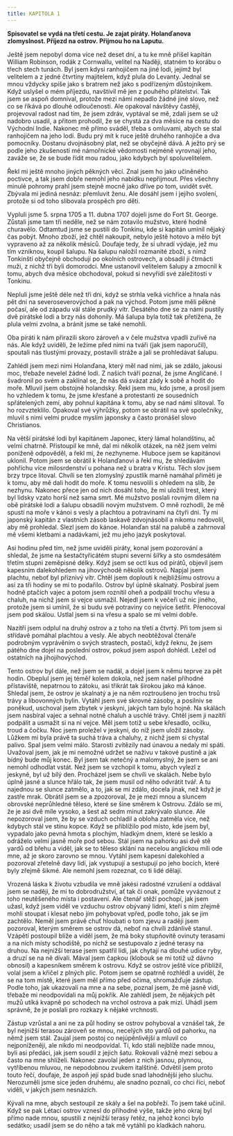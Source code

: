```yaml
---
title: KAPITOLA 1
---
```


**Spisovatel se vydá na třetí cestu. Je zajat piráty. Holanďanova zlomyslnost. Příjezd na ostrov. Přijmou ho na Laputu.**

Ještě jsem nepobyl doma více než deset dní, a tu ke mně přišel kapitán William Robinson, rodák z Cornwallu, velitel na Naději, statném to korábu o třech stech tunách. Byl jsem kdysi ranhojičem na jiné lodi, jejímž byl velitelem a z jedné čtvrtiny majitelem, když plula do Levanty. Jednal se mnou vždycky spíše jako s bratrem než jako s podřízeným důstojníkem. Když uslyšel o mém příjezdu, navštívil mě jen z pouhého přátelství. Tak jsem se aspoň domníval, protože mezi námi nepadlo žádné jiné slovo, než co se říkává po dlouhé odloučenosti. Ale opakoval návštěvy častěji, projevoval radost nad tím, že jsem zdráv, vyptával se mě, zdali jsem se už nadobro usadil, a přitom prohodil, že se chystá za dva měsíce na cestu do Východní Indie. Nakonec mě přímo sváděl, třeba s omluvami, abych se stal ranhojičem na jeho lodi. Budu prý mít k ruce ještě druhého ranhojiče a dva pomocníky. Dostanu dvojnásobný plat, než se obyčejně dává. A ježto prý se podle jeho zkušeností mé námořnické vědomosti nejméně vyrovnají jeho, zaváže se, že se bude řídit mou radou, jako kdybych byl spoluvelitelem.

Řekl mi ještě mnoho jiných pěkných věcí. Znal jsem ho jako učiněného poctivce, a tak jsem dobře nemohl jeho nabídku nepřijmout. Přes všechny minulé pohromy prahl jsem stejně mocně jako dříve po tom, uvidět svět. Zbývala mi jediná nesnáz: přemluvit ženu. Ale dosáhl jsem i jejího svolení, protože si od toho slibovala prospěch pro děti.

Vypluli jsme 5. srpna 1705 a 11. dubna 1707 dojeli jsme do Fort St. George. Zůstali jsme tam tři neděle, než se nám zotavilo mužstvo, které hodně churavělo. Odtamtud jsme se pustili do Tonkinu, kde si kapitán umínil nějaký čas pobýt. Mnoho zboží, jež chtěl nakoupit, nebylo ještě hotovo a mělo být vypraveno až za několik měsíců. Doufaje tedy, že si uhradí výdaje, jež mu tím vzniknou, koupil šalupu. Na šalupu naložil rozmanité zboží, s nímž Tonkinští obyčejně obchodují po okolních ostrovech, a obsadil ji čtrnácti muži, z nichž tři byli domorodci. Mne ustanovil velitelem šalupy a zmocnil k tomu, abych dva měsíce obchodoval, pokud si nevyřídí své záležitosti v Tonkinu.

Nepluli jsme ještě déle než tři dni, když se strhla velká vichřice a hnala nás pět dní na severoseverovýchod a pak na východ. Potom jsme měli pěkné počasí, ale od západu vál stále prudký vítr. Desátého dne se za námi pustily dvě pirátské lodi a brzy nás dohonily. Má šalupa byla totiž tak přetížena, že plula velmi zvolna, a bránit jsme se také nemohli.

Oba piráti k nám přirazili skoro zároveň a v čele mužstva vpadli zuřivě na nás. Ale když uviděli, že ležíme před nimi na tváři (jak jsem naporučil), spoutali nás tlustými provazy, postavili stráže a jali se prohledávat šalupu.

Zahlédl jsem mezi nimi Holanďana, který měl nad nimi, jak se zdálo, jakousi moc, třebaže nevelel žádné lodi. Z našich tváří poznal, že jsme Angličané. I švadronil po svém a zaklínal se, že nás dá svázat zády k sobě a hodit do moře. Mluvil jsem obstojně holandsky. Řekl jsem mu, kdo jsme, a prosil jsem ho vzhledem k tomu, že jsme křesťané a protestanti ze sousedních spřátelených zemí, aby pohnul kapitána k tomu, aby se nad námi slitoval. To ho rozvzteklilo. Opakoval své výhrůžky, potom se obrátil na své společníky, mluvil s nimi velmi prudce myslím japonsky a často pronášel slovo Christianos.

Na větší pirátské lodi byl kapitánem Japonec, který lámal holandštinu, ač velmi chatrně. Přistoupil ke mně, dal mi několik otázek, na něž jsem velmi poníženě odpověděl, a řekl mi, že nezhyneme. Hluboce jsem se kapitánovi uklonil. Potom jsem se obrátil k Holanďanovi a řekl mu, že shledávám pohříchu více milosrdenství u pohana než u bratra v Kristu. Těch slov jsem brzy trpce litoval. Chvíli se ten zlomyslný zpustlík marně namáhal přiměti je k tomu, aby mě dali hodit do moře. K tomu nesvolili s ohledem na slib, že nezhynu. Nakonec přece jen od nich dosáhl toho, že mi uložili trest, který byl lidsky vzato horší než sama smrt. Mé mužstvo poslali rovným dílem na obě pirátské lodi a šalupu obsadili novým mužstvem. O mně rozhodli, že mě spustí na moře v kánoi s vesly a plachtou a potravinami na čtyři dni. Ty mi japonský kapitán z vlastních zásob laskavě zdvojnásobil a nikomu nedovolil, aby mě prohledal. Slezl jsem do kánoe. Holanďan stál na palubě a zahrnoval mě všemi kletbami a nadávkami, jež mu jeho jazyk poskytoval.

Asi hodinu před tím, než jsme uviděli piráty, konal jsem pozorování a shledal, že jsme na šestačtyřicátém stupni severní šířky a sto osmdesátém třetím stupni zeměpisné délky. Když jsem se octl kus od pirátů, objevil jsem kapesním dalekohledem na jihovýchodě několik ostrovů. Napjal jsem plachtu, neboť byl příznivý vítr. Chtěl jsem doplouti k nejbližšímu ostrovu a asi za tři hodiny se mi to podařilo. Ostrov byl úplně skalnatý. Posbíral jsem hodně ptačích vajec a potom jsem roznítil oheň a podpálil trochu vřesu a chaluh, na nichž jsem si vejce usmažil. Nejedl jsem k večeři už nic jiného, protože jsem si umínil, že si budu své potraviny co nejvíce šetřit. Přenocoval jsem pod skálou. Ustlal jsem si na vřesu a spalo se mi velmi dobře.

Nazítří jsem odplul na druhý ostrov a z toho na třetí a čtvrtý. Při tom jsem si střídavě pomáhal plachtou a vesly. Ale abych neobtěžoval čtenáře podrobným vyprávěním o svých strastech, postačí, když řeknu, že jsem pátého dne dojel na poslední ostrov, pokud jsem aspoň dohlédl. Ležel od ostatních na jihojihovýchod.

Tento ostrov byl dále, než jsem se nadál, a dojel jsem k němu teprve za pět hodin. Obeplul jsem jej téměř kolem dokola, než jsem našel příhodné přístaviště, nepatrnou to zátoku, asi třikrát tak širokou jako má kánoe. Shledal jsem, že ostrov je skalnatý a je na něm roztroušeno jen trochu trsů trávy a libovonných bylin. Vytáhl jsem své skrovné zásoby, a posilniv se poněkud, uschoval jsem zbytek v jeskyni, jakých tam bylo hojně. Na skálách jsem nasbíral vajec a sehnal notně chaluh a uschlé trávy. Chtěl jsem ji nazítří podpálit a usmažit si na ní vejce. Měl jsem totiž u sebe křesadlo, ocílku, troud a čočku. Noc jsem proležel v jeskyni, do níž jsem uložil zásoby. Lůžkem mi byla právě ta suchá tráva a chaluhy, z nichž jsem si chystal palivo. Spal jsem velmi málo. Starosti zvítězily nad únavou a nedaly mi spáti. Uvažoval jsem, jak je mi nemožné udržet se naživu v takové pustině a jak bídný bude můj konec. Byl jsem tak netečný a malomyslný, že jsem se ani nemohl odhodlat vstát. Než jsem se vzchopil k tomu, abych vylezl z jeskyně, byl už bílý den. Procházel jsem se chvíli ve skalách. Nebe bylo úplně jasné a slunce hřálo tak, že jsem musil od něho odvrátit tvář. A tu najednou se slunce zatmělo, a to, jak se mi zdálo, docela jinak, než když je zastře mrak. Obrátil jsem se a zpozoroval, že je mezi mnou a sluncem obrovské neprůhledné těleso, které se šine směrem k Ostrovu. Zdálo se mi, že je asi dvě míle vysoko, a šest až sedm minut zakrývalo slunce. Ale nepozoroval jsem, že by se vzduch ochladil a obloha zatměla více, než kdybych stál ve stínu kopce. Když se přiblížilo pod místo, kde jsem byl, vypadalo jako pevná hmota s plochým, hladkým dnem, které se lesklo a odráželo velmi jasně moře pod sebou. Stál jsem na pahorku asi dvě stě yardů od břehu a viděl, jak se to těleso sklání na necelou anglickou míli ode mne, až je skoro zarovno se mnou. Vytáhl jsem kapesní dalekohled a pozoroval zřetelně davy lidí, jak vystupují a sestupují po jeho bocích, které byly zřejmě šikmé. Ale nemohl jsem rozeznat, co ti lidé dělají.

Vrozená láska k životu vzbudila ve mně jakési radostné vzrušení a oddával jsem se naději, že mi to dobrodružství, ať tak či onak, pomůže vyváznout z toho neutěšeného místa i postavení. Ale čtenář stěží pochopí, jak jsem užasl, když jsem viděl ve vzduchu ostrov obývaný lidmi, kteří s ním zřejmě mohli stoupat i klesat nebo jím pohybovat vpřed, podle toho, jak se jim zachtělo. Neměl jsem právě chuť hloubati o tom zjevu a raději jsem pozoroval, kterým směrem se ostrov dá, neboť na chvíli zdánlivě stanul. Vzápětí postoupil blíže a viděl jsem, že má boky stupňovitě ovinuty terasami a na nich místy schodiště, po nichž se sestupovalo z jedné terasy na druhou. Na nejnižší terase jsem spatřil lidi, jak chytají na dlouhé udice ryby, a druzí se na ně dívali. Mával jsem čapkou (klobouk se mi totiž už dávno obnosil) a kapesníkem směrem k ostrovu. Když se ostrov ještě více přiblížil, volal jsem a křičel z plných plic. Potom jsem se opatrně rozhlédl a uviděl, že se na tom místě, které jsem měl přímo před očima, shromažďuje zástup. Podle toho, jak ukazovali na mne a na sebe, poznal jsem, že mě jasně vidí, třebaže mi neodpovídali na můj pokřik. Ale zahlédl jsem, že nějakých pět mužů utíká kvapně po schodech na vrchol ostrova a pak mizí. Uhádl jsem správně, že je poslali pro rozkazy k nějaké vrchnosti.

Zástup vzrůstal a ani ne za půl hodiny se ostrov pohyboval a vznášel tak, že byl nejnižší terasou zároveň se mnou, necelých sto yardů od pahorku, na němž jsem stál. Zaujal jsem postoj co nejúpěnlivější a mluvil co nejponíženěji, ale nikdo mi neodpovídal. Ti, kdo stáli nejblíže nade mnou, byli asi předáci, jak jsem soudil z jejich šatu. Rokovali vážně mezi sebou a často na mne shlíželi. Nakonec zavolal jeden z nich jasnou, plynnou, vytříbenou mluvou, ne nepodobnou zvukem italštině. Odvětil jsem proto touto řečí, doufaje, že aspoň její spád bude snad lahodnější jeho sluchu. Nerozuměli jsme sice jeden druhému, ale snadno poznali, co chci říci, neboť viděli, v jakých jsem nesnázích.

Kývali na mne, abych sestoupil ze skály a šel na pobřeží. To jsem také učinil. Když se pak Létací ostrov vznesl do příhodné výše, takže jeho okraj byl přímo nade mnou, spustili z nejnižší terasy řetěz, na jehož konci bylo sedátko; usadil jsem se do něho a tak mě vytáhli po kladkách nahoru.
